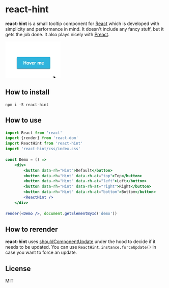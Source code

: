 react-hint
==========
**react-hint** is a small tooltip component for [React](https://github.com/facebook/react) which is developed with simplicity and performance in mind. It doesn't include any fancy stuff, but it gets the job done. It also plays nicely with [Preact](https://github.com/developit/preact).

![react-hint tooltip](demo/react-hint.gif)

How to install
--------------
```
npm i -S react-hint
```

How to use
----------
```jsx
import React from 'react'
import {render} from 'react-dom'
import ReactHint from 'react-hint'
import 'react-hint/css/index.css'

const Demo = () =>
	<div>
		<button data-rh="Hint">Default</button>
		<button data-rh="Hint" data-rh-at="top">Top</button>
		<button data-rh="Hint" data-rh-at="left">Left</button>
		<button data-rh="Hint" data-rh-at="right">Right</button>
		<button data-rh="Hint" data-rh-at="bottom">Bottom</button>
		<ReactHint />
	</div>

render(<Demo />, document.getElementById('demo'))
```

How to rerender
---------------
**react-hint** uses [shouldComponentUpdate](https://facebook.github.io/react/docs/component-specs.html#updating-shouldcomponentupdate) under the hood to decide if it needs to be updated. You can use `ReactHint.instance.forceUpdate()` in case you want to force an update.

License
-------
MIT